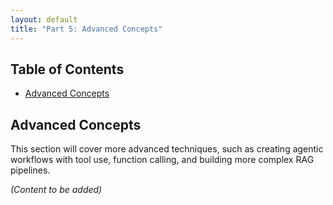 ```yaml
---
layout: default
title: "Part 5: Advanced Concepts"
---
```


## Table of Contents

- [Advanced Concepts](#advanced-concepts)

## Advanced Concepts

This section will cover more advanced techniques, such as creating agentic workflows with tool use, function calling, and building more complex RAG pipelines.

_(Content to be added)_
